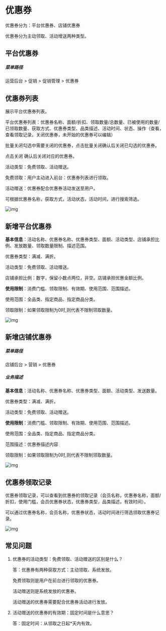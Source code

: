 # 优惠券

优惠券分为：平台优惠券、店铺优惠券

优惠券分为主动领取、活动增送两种类型。

## 平台优惠券

##### 菜单路径

运营后台 > 促销 > 促销管理 > 优惠券

## 优惠券列表

展示平台优惠券列表。

平台优惠券列表：优惠券名称、面额/折扣、领取数量/总数量、已被使用的数量/已领取数量、获取方式、优惠券类型、品类描述、活动时间、状态、操作（查看，查看领取记录，关闭优惠券，未开始的优惠券可以编辑）

批量关闭勾选中需要关闭的优惠券，点击批量关闭确认后关闭已勾选的优惠券。

点击关闭 确认后关闭对应的优惠券。

活动类型：免费领取、活动赠送。

 免费领取：用户主动进入前台：优惠券列表进行领取。

 活动赠送：优惠券配合优惠券活动发送至用户。

可根据优惠券名称，获取方式，活动状态，活动时间，进行搜索筛选。

![img](https://docs.pickmall.cn/help/images/%E4%BC%98%E6%83%A0%E5%88%B8%E5%88%97%E8%A1%A8.png)

## 新增平台优惠券

**基本信息**：活动名称、优惠券名称、优惠券类型、面额、活动类型、店铺承担比例、发放数量、领取数量限制、描述范围。

 优惠券类型：满减、满折。

 活动类型：免费领取、活动赠送。

 店铺承担比例：数字，保留小数点两位，非空。店铺承担优惠金额比例。

**使用限制**：消费门槛、领取限制、有效期、使用范围、范围描述。

 使用范围：全品类、指定商品、指定商品分类。

 领取限制：如果领取限制为0时,则代表不限制领取数量。

![img](https://docs.pickmall.cn/help/images/%E6%B7%BB%E5%8A%A0%E4%BC%98%E6%83%A0%E5%88%B8.png)

## 新增店铺优惠券

##### 菜单路径

店铺后台 > 营销 > 优惠券

##### 业务描述

**基本信息**：活动名称、优惠券名称、优惠券类型、面额、活动类型、发送数量。

 优惠券类型：满减、满折。

 活动类型：免费领取、活动赠送。

**使用限制**：消费门槛、领取限制、有效期、使用范围、范围描述。

 使用范围：全品类、指定商品、指定商品分类。

范围描述：优惠券描述内容

 领取限制：如果领取限制为0时,则代表不限制领取数量。

![img](https://docs.pickmall.cn/help/images/%E5%BA%97%E9%93%BA%E4%BC%98%E6%83%A0%E5%88%B8.png)

## 优惠券领取记录

优惠券领取记录，可以查看到优惠券的领取记录（会员名称，优惠券名称，面额/折扣，使用门槛，会员优惠券状态，优惠券类型，品类描述，有效时间）。

可以通过优惠券名称，会员名称，优惠券状态，活动时间进行筛选领取优惠券记录。

![img](https://docs.pickmall.cn/help/images/%E4%BC%98%E6%83%A0%E5%88%B8%E9%A2%86%E5%8F%96%E5%88%97%E8%A1%A8.png)

## 常见问题

1. 优惠券的活动类型：免费领取、活动赠送的区别是什么？

   答：优惠券有两种获取方式：主动领取、系统发放。

    免费领取则是用户在前台进行领取的优惠券。

    活动赠送则是系统发放的优惠券。

    活动赠送的优惠券需要配合优惠券活动进行发放。

2. 活动赠送的优惠券的有效期：固定时间是什么意思？

   答：固定时间：从领取之日起*天内有效。